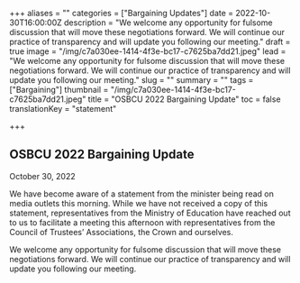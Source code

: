 +++
aliases = ""
categories = ["Bargaining Updates"]
date = 2022-10-30T16:00:00Z
description = "We welcome any opportunity for fulsome discussion that will move these negotiations forward. We will continue our practice of transparency and will update you following our meeting."
draft = true
image = "/img/c7a030ee-1414-4f3e-bc17-c7625ba7dd21.jpeg"
lead = "We welcome any opportunity for fulsome discussion that will move these negotiations forward. We will continue our practice of transparency and will update you following our meeting."
slug = ""
summary = ""
tags = ["Bargaining"]
thumbnail = "/img/c7a030ee-1414-4f3e-bc17-c7625ba7dd21.jpeg"
title = "OSBCU 2022 Bargaining Update"
toc = false
translationKey = "statement"

+++
## OSBCU 2022 Bargaining Update

October 30, 2022

We have become aware of a statement from the minister being read on media outlets this morning. While we have not received a copy of this statement, representatives from the Ministry of Education have reached out to us to facilitate a meeting this afternoon with representatives from the Council of Trustees’ Associations, the Crown and ourselves.

We welcome any opportunity for fulsome discussion that will move these negotiations forward. We will continue our practice of transparency and will update you following our meeting.